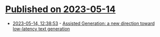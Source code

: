 # [Published on 2023-05-14](index.md)

* [2023-05-14, 12:38:53](https://lobste.rs/s/vyttof/assisted_generation_new_direction) - [Assisted Generation: a new direction toward low-latency text generation](https://huggingface.co/blog/assisted-generation)
